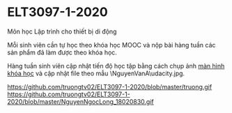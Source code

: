 # ELT3097-1-2020
Môn học Lập trình cho thiết bị di động

Mỗi sinh viên cần tự học theo khóa học MOOC và nộp bài hàng tuần các sản phẩm đã làm được theo khóa học.

Hàng tuần sinh viên cập nhật tiến độ học tập bằng cách chụp ảnh [màn hình khóa học](https://classroom.udacity.com/courses/ud851) và cập nhật file theo mẫu \NguyenVanA\udacity.jpg.


https://github.com/truongtv02/ELT3097-1-2020/blob/master/truong.gif
https://github.com/truongtv02/ELT3097-1-2020/blob/master/NguyenNgocLong_18020830.gif
